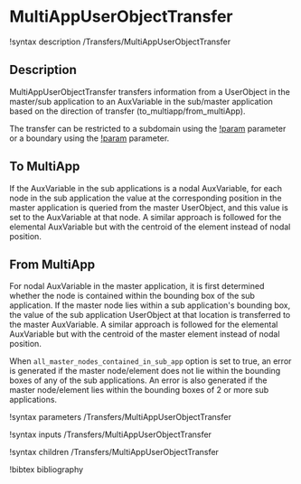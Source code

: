 # MultiAppUserObjectTransfer

!syntax description /Transfers/MultiAppUserObjectTransfer

## Description

MultiAppUserObjectTransfer transfers information from a UserObject in the master/sub application to an AuxVariable in the sub/master application based on the direction of transfer (to_multiapp/from_multiApp).

The transfer can be restricted to a subdomain using the [!param](/Transfers/MultiAppUserObjectTransfer/block) parameter or a boundary using the [!param](/Transfers/MultiAppUserObjectTransfer/boundary) parameter.

## To MultiApp

If the AuxVariable in the sub applications is a nodal AuxVariable, for each node in the sub application the value at the corresponding position in the master application is queried from the master UserObject, and this value is set to the AuxVariable at that node. A similar approach is followed for the elemental AuxVariable but with the centroid of the  element instead of nodal position.

## From MultiApp

For nodal AuxVariable in the master application, it is first determined whether the node is contained within the bounding box of the sub application. If the master node lies within a sub application's bounding box, the value of the sub application UserObject at that location is transferred to the master AuxVariable. A similar approach is followed for the elemental AuxVariable but with the centroid of the master element instead of nodal position.

When `all_master_nodes_contained_in_sub_app` option is set to true, an error is generated if the master node/element does not lie within the bounding boxes of any of the sub applications. An error is also generated if the master node/element lies within the bounding boxes of 2 or more sub applications.

!syntax parameters /Transfers/MultiAppUserObjectTransfer

!syntax inputs /Transfers/MultiAppUserObjectTransfer

!syntax children /Transfers/MultiAppUserObjectTransfer

!bibtex bibliography
